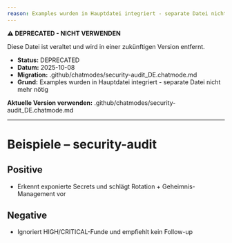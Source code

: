 ```yaml
---
reason: Examples wurden in Hauptdatei integriert - separate Datei nicht mehr nötig
---
```


**⚠️ DEPRECATED - NICHT VERWENDEN**

Diese Datei ist veraltet und wird in einer zukünftigen Version entfernt.

- **Status:** DEPRECATED
- **Datum:** 2025-10-08
- **Migration:** .github/chatmodes/security-audit_DE.chatmode.md
- **Grund:** Examples wurden in Hauptdatei integriert - separate Datei nicht mehr nötig

**Aktuelle Version verwenden:** .github/chatmodes/security-audit_DE.chatmode.md

---

# Beispiele – security-audit

## Positive
- Erkennt exponierte Secrets und schlägt Rotation + Geheimnis-Management vor

## Negative
- Ignoriert HIGH/CRITICAL-Funde und empfiehlt kein Follow-up


